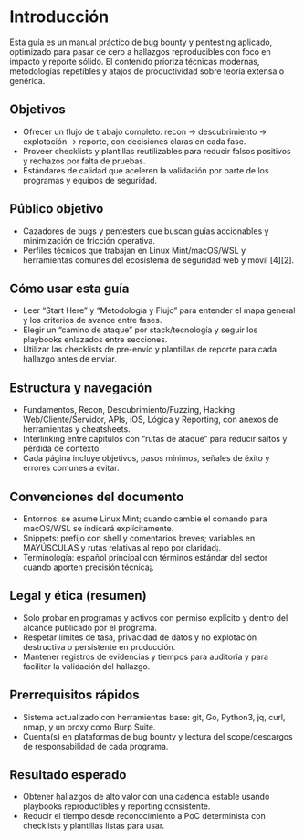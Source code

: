 # Introducción

Esta guía es un manual práctico de bug bounty y pentesting aplicado, optimizado para pasar de cero a hallazgos reproducibles con foco en impacto y reporte sólido. El contenido prioriza técnicas modernas, metodologías repetibles y atajos de productividad sobre teoría extensa o genérica.

## Objetivos

- Ofrecer un flujo de trabajo completo: recon → descubrimiento → explotación → reporte, con decisiones claras en cada fase.
- Proveer checklists y plantillas reutilizables para reducir falsos positivos y rechazos por falta de pruebas.
- Estándares de calidad que aceleren la validación por parte de los programas y equipos de seguridad.

## Público objetivo

- Cazadores de bugs y pentesters que buscan guías accionables y minimización de fricción operativa.
- Perfiles técnicos que trabajan en Linux Mint/macOS/WSL y herramientas comunes del ecosistema de seguridad web y móvil [4][2].

## Cómo usar esta guía

- Leer “Start Here” y “Metodología y Flujo” para entender el mapa general y los criterios de avance entre fases.
- Elegir un “camino de ataque” por stack/tecnología y seguir los playbooks enlazados entre secciones.
- Utilizar las checklists de pre-envío y plantillas de reporte para cada hallazgo antes de enviar.

## Estructura y navegación

- Fundamentos, Recon, Descubrimiento/Fuzzing, Hacking Web/Cliente/Servidor, APIs, iOS, Lógica y Reporting, con anexos de herramientas y cheatsheets.
- Interlinking entre capítulos con “rutas de ataque” para reducir saltos y pérdida de contexto.
- Cada página incluye objetivos, pasos mínimos, señales de éxito y errores comunes a evitar.

## Convenciones del documento

- Entornos: se asume Linux Mint; cuando cambie el comando para macOS/WSL se indicará explícitamente.
- Snippets: prefijo con shell y comentarios breves; variables en MAYÚSCULAS y rutas relativas al repo por claridad¡.
- Terminología: español principal con términos estándar del sector cuando aporten precisión técnica¡.

## Legal y ética (resumen)

- Solo probar en programas y activos con permiso explícito y dentro del alcance publicado por el programa.
- Respetar límites de tasa, privacidad de datos y no explotación destructiva o persistente en producción.
- Mantener registros de evidencias y tiempos para auditoría y para facilitar la validación del hallazgo.

## Prerrequisitos rápidos

- Sistema actualizado con herramientas base: git, Go, Python3, jq, curl, nmap, y un proxy como Burp Suite.
- Cuenta(s) en plataformas de bug bounty y lectura del scope/descargos de responsabilidad de cada programa.

## Resultado esperado

- Obtener hallazgos de alto valor con una cadencia estable usando playbooks reproductibles y reporting consistente.
- Reducir el tiempo desde reconocimiento a PoC determinista con checklists y plantillas listas para usar.
